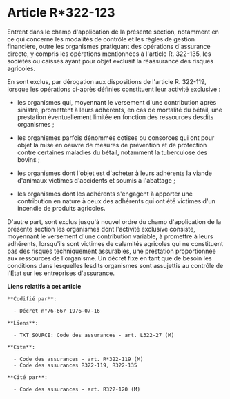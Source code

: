 # Article R*322-123

Entrent dans le champ d'application de la présente section, notamment en ce qui concerne les modalités de contrôle et les
règles de gestion financière, outre les organismes pratiquant des opérations d'assurance directe, y compris les opérations
mentionnées à l'article R. 322-135, les sociétés ou caisses ayant pour objet exclusif la réassurance des risques agricoles.

En sont exclus, par dérogation aux dispositions de l'article R. 322-119, lorsque les opérations ci-après définies constituent
leur activité exclusive :

- les organismes qui, moyennant le versement d'une contribution après sinistre, promettent à leurs adhérents, en cas de
mortalité du bétail, une prestation éventuellement limitée en fonction des ressources desdits organismes ;

- les organismes parfois dénommés cotises ou consorces qui ont pour objet la mise en oeuvre de mesures de prévention et de
protection contre certaines maladies du bétail, notamment la tuberculose des bovins ;

- les organismes dont l'objet est d'acheter à leurs adhérents la viande d'animaux victimes d'accidents et soumis à
l'abattage ;

- les organismes dont les adhérents s'engagent à apporter une contribution en nature à ceux des adhérents qui ont été
victimes d'un incendie de produits agricoles.

D'autre part, sont exclus jusqu'à nouvel ordre du champ d'application de la présente section les organismes dont l'activité
exclusive consiste, moyennant le versement d'une contribution variable, à promettre à leurs adhérents, lorsqu'ils sont
victimes de calamités agricoles qui ne constituent pas des risques techniquement assurables, une prestation proportionnée aux
ressources de l'organisme. Un décret fixe en tant que de besoin les conditions dans lesquelles lesdits organismes sont
assujettis au contrôle de l'Etat sur les entreprises d'assurance.

**Liens relatifs à cet article**

	**Codifié par**:

	  - Décret n°76-667 1976-07-16

	**Liens**:

	  - TXT_SOURCE: Code des assurances - art. L322-27 (M)

	**Cite**:

	  - Code des assurances - art. R*322-119 (M)
	  - Code des assurances R322-119, R322-135

	**Cité par**:

	  - Code des assurances - art. R322-120 (M)
